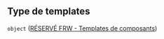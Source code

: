 ## Type de templates

`object` ([RÉSERVÉ FRW - Templates de composants](frw-form-definitions-form-properties-réservé-frw---templates-de-composants.md))

